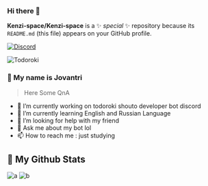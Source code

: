 ### Hi there 👋

**Kenzi-space/Kenzi-space** is a ✨ _special_ ✨ repository because its `README.md` (this file) appears on your GitHub profile.



[![Discord](https://discord.c99.nl/widget/theme-1/552492140270452736.png)](https://discord.com/users/552492140270452736)

![Todoroki](https://encrypted-tbn0.gstatic.com/images?q=tbn:ANd9GcSfQiT7EQ48IWp2apDrTjbiiFENDDD9VXisXA&usqp=CAU)

### 🌸 My name is **Jovantri** 
> Here Some QnA
- 🔭 I’m currently working on todoroki shouto developer bot discord
- 🌱 I’m currently learning English and Russian Language
- 🤔 I’m looking for help with my friend
- 💬 Ask me about my bot lol
- 📫 How to reach me : just studying 

## 🌸 My Github Stats

![a](https://github-readme-stats.vercel.app/api?username=Kenzi-space&show_icons=true&theme=yeblu)
![b](https://github-readme-stats.vercel.app/api/top-langs/?username=Kenzi-space&layout=compact&show_icons=true&theme=yeblu)
